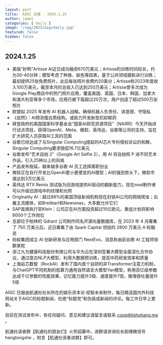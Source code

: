 ```yaml
---
layout: post
title:  AIGC 日报 - 2024.1.25
author: james
categories: [ daily ]
image: "/img/2023/aigcdaily.jpg"
featured: false
hidden: false
---
```


## 2024.1.25

- 美版“妙鸭”Artisse AI近日成功融资670万美元；Artisse的训练时间较长，约为30-40分钟；模型考虑了种族、肤色等因素，基于公共领域摄影进行训练；最初提供25张免费照片，此后每张照片收费约20美分；Artisse称2023年度收入100万美元，截至本月的总收入已达到250万美元；Artisse曾多次成为Google Play商店中的热门照片应用，覆盖美国、英国、日本、韩国、加拿大和澳大利亚等多个市场，应用已被下载超过20万次，用户创造了超过500万张照片
- 欧盟拟 2025 年发布 AI 机器人战略，确保机器人负责任、讲道德、守隐私
- 《自然》：AI预测蛋白质结构，或助力开发新型抗抑郁药
- 拜登政府的美国国家科学基金会“国家AI研究资源项目”（NAIRR）今天开始进行试点项目，获得OpenAI、Meta、微软、英伟达、谷歌等公司的支持，旨在扩大研究人员获取AI工具的范围
- 谷歌已经达成了与Singular Computing提起的AI芯片专利侵权诉讼的和解，Singular Computing要求赔偿16.7亿美元
- 谷歌发布“艺术自拍 2”（Google Art Selfie 2），用 AI 将自拍照 P 进不同艺术作品，引入25种以上的风格
- 产品发布拖延，越来越多谷歌 AI 员工选择离职创业
- 微软正在自行开发比OpenAI更小更便宜的AI模型；AI的强劲势头下，微软市值达到3万亿美元
- 英伟达 RTX Remix 测试版为旧游戏提供AI驱动的翻新能力，现在mod制作者可以升级旧游戏中的纹理和光照
- Originality AI：超过88%的美国顶级新闻机构现在封锁AI公司的网络爬虫；右翼主流媒体，如Breitbart和Newsmax，大多数允许它们
- SAP首席执行官Klein：公司正在AI方面投资超过10亿欧元，重组计划将影响8000个工作岗位
- 总部位于柏林的 Qdrant 公司制作同名开源向量数据库，在 2023 年 4 月筹集了 750 万美元后，近日筹集了由 Spark Capital 领投的 2800 万美元 A 轮融资
- 蚂蚁集团成立 AI 创新研发与应用部门 NextEvo，消息称由前谷歌 AI 工程师徐鹏掌舵
- 浙江九为健康科技股份有限公司与华为云在深圳签署大模型全面深化合作协议，通过盘古NLP大模型，利用大数据预训练，提高中药研发效率和质量
- 上海岩芯数智（RockAI）发布了国内首个自研的非Transformer注意力机制，与ChatGPT不同机制的低算力通用自然语言大模型Yan模型，称用百亿级参数达成千亿参数的性能效果，记忆能力提升3倍、速度提升7倍，推理吞吐量提升5倍

AIGC 日报由航通社社长所在的娱乐资本论·视智未来制作，每日精选国内外科技网站关于AIGC的标题新闻，杜绝“标题党”和伪装成新闻的评论。每工作日早上更新。

目前在测试发布中，有任何疑问、意见和建议请留言或联系 coop@lishuhang.me 。

航通社读者群【航通社的朋友们】火热招募中，进群请咨询社长助理微信号 hangtongshe ，附言【航通社读者进群】即可。
